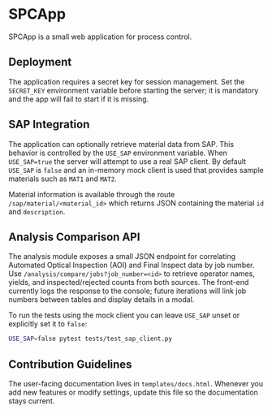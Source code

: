 # SPCApp

SPCApp is a small web application for process control.

## Deployment

The application requires a secret key for session management. Set the
`SECRET_KEY` environment variable before starting the server; it is
mandatory and the app will fail to start if it is missing.

## SAP Integration

The application can optionally retrieve material data from SAP. This
behavior is controlled by the `USE_SAP` environment variable. When
`USE_SAP=true` the server will attempt to use a real SAP client. By
default `USE_SAP` is `false` and an in-memory mock client is used that
provides sample materials such as `MAT1` and `MAT2`.

Material information is available through the route
`/sap/material/<material_id>` which returns JSON containing the material
`id` and `description`.

## Analysis Comparison API

The analysis module exposes a small JSON endpoint for correlating
Automated Optical Inspection (AOI) and Final Inspect data by job number.
Use `/analysis/compare/jobs?job_number=<id>` to retrieve operator names,
yields, and inspected/rejected counts from both sources. The front-end
currently logs the response to the console; future iterations will link
job numbers between tables and display details in a modal.

To run the tests using the mock client you can leave `USE_SAP` unset or
explicitly set it to `false`:

```bash
USE_SAP=false pytest tests/test_sap_client.py
```

## Contribution Guidelines

The user-facing documentation lives in `templates/docs.html`. Whenever you add new features or modify settings, update this file so the documentation stays current.

